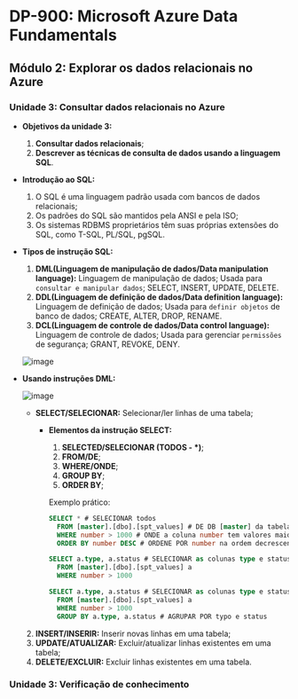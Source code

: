 # DP-900: Microsoft Azure Data Fundamentals

## Módulo 2: Explorar os dados relacionais no Azure

### Unidade 3: Consultar dados relacionais no Azure

- **Objetivos da unidade 3:**
  1. **Consultar dados relacionais**;
  2. **Descrever as técnicas de consulta de dados usando a linguagem SQL**.

- **Introdução ao SQL:**
  1. O SQL é uma linguagem padrão usada com bancos de dados relacionais;
  2. Os padrões do SQL são mantidos pela ANSI e pela ISO;
  3. Os sistemas RDBMS proprietários têm suas próprias extensões do SQL, como T-SQL, PL/SQL, pgSQL.
  
- **Tipos de instrução SQL:**
  1. **DML(Linguagem de manipulação de dados/Data manipulation language):** Linguagem de manipulação de dados; Usada para `consultar e manipular dados`; SELECT, INSERT, UPDATE, DELETE.
  2. **DDL(Linguagem de definição de dados/Data definition language):** Linguagem de definição de dados; Usada para `definir objetos` de banco de dados; CREATE, ALTER, DROP, RENAME.
  3. **DCL(Linguagem de controle de dados/Data control language):** Linguagem de controle de dados; Usada para gerenciar `permissões` de segurança; GRANT, REVOKE, DENY.

  ![image](https://user-images.githubusercontent.com/86172286/188338487-84a2c83a-f02b-4e13-b55e-c4ac0b465c54.png)

- **Usando instruções DML:**

  ![image](https://user-images.githubusercontent.com/86172286/188338719-dd74601d-dad2-4d67-841f-869abcba0d8d.png)
  
  - **SELECT/SELECIONAR:** Selecionar/ler linhas de uma tabela;
    - **Elementos da instrução SELECT:**
      1. **SELECTED/SELECIONAR (TODOS - *)**;
      2. **FROM/DE**;
      3. **WHERE/ONDE**;
      4. **GROUP BY**;
      5. **ORDER BY**;
      
      Exemplo prático:
      ``` SQL
      SELECT * # SELECIONAR todos 
        FROM [master].[dbo].[spt_values] # DE DB [master] da tabela dbo os spt_values 
        WHERE number > 1000 # ONDE a coluna number tem valores maior que 1000
        ORDER BY number DESC # ORDENE POR number na ordem decrescente(padrão é ordem crescente - CRES)
      ```
      
      ``` SQL
      SELECT a.type, a.status # SELECIONAR as colunas type e status de a(nomeamos essa tabela assim logo abaixo)
        FROM [master].[dbo].[spt_values] a
        WHERE number > 1000
      ```
      
      ``` SQL
      SELECT a.type, a.status # SELECIONAR as colunas type e status de a(nomeamos essa tabela assim logo abaixo)
        FROM [master].[dbo].[spt_values] a
        WHERE number > 1000
        GROUP BY a.type, a.status # AGRUPAR POR typo e status 
      ```
    
  2. **INSERT/INSERIR:** Inserir novas linhas em uma tabela;
  3. **UPDATE/ATUALIZAR:** Excluir/atualizar linhas existentes em uma tabela;
  4. **DELETE/EXCLUIR:** Excluir linhas existentes em uma tabela.


### Unidade 3: Verificação de conhecimento


